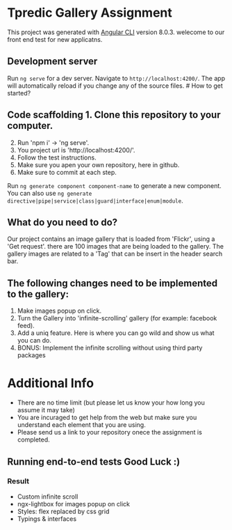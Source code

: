 # Tpredic Gallery Assignment


This project was generated with [Angular CLI](https://github.com/angular/angular-cli) version 8.0.3.	welecome to our front end test for new applicatns.


## Development server	


Run `ng serve` for a dev server. Navigate to `http://localhost:4200/`. The app will automatically reload if you change any of the source files.	# How to get started?


## Code scaffolding	1. Clone this repository to your computer.
2. Run 'npm i' -> 'ng serve'.
3. You project url is 'http://localhost:4200/'.
4. Follow the test instructions.
4. Make sure you apen your own repository, here in github.
5. Make sure to commit at each step.


Run `ng generate component component-name` to generate a new component. You can also use `ng generate directive|pipe|service|class|guard|interface|enum|module`.	


## What do you need to do?

Our project contains an image gallery that is loaded from 'Flickr', using a 'Get request'.
there are 100 images that are being loaded to the gallery.
The gallery images are related to a 'Tag' that can be insert in the header search bar.


## The following changes need to be implemented to the gallery:
  1. Make images popup on click.
  2. Turn the Gallery into 'infinite-scrolling' gallery (for example: facebook feed).
  3. Add a uniq feature. Here is where you can go wild and show us what you can do.
  4. BONUS: Implement the infinite scrolling without using third party packages


# Additional Info

* There are no time limit (but please let us know your how long you assume it may take)
* You are incuraged to get help from the web but make sure you understand each element that you are using.
* Please send us a link to your repository onece the assignment is completed.


## Running end-to-end tests	Good Luck :)

### Result

* Custom infinite scroll
* ngx-lightbox for images popup on click
* Styles: flex replaced by css grid
* Typings & interfaces

